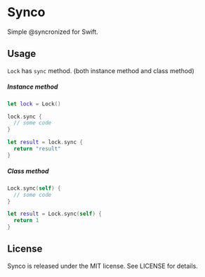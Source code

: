 # Synco
Simple @syncronized for Swift.

## Usage

`Lock` has `sync` method. (both instance method and class method)

##### Instance method

``` swift
let lock = Lock()

lock.sync {
  // some code
}

let result = lock.sync {
  return "result"
}
```

##### Class method

``` swift
Lock.sync(self) {
  // some code
}

let result = Lock.sync(self) {
  return 1
}
```

## License

Synco is released under the MIT license. See LICENSE for details.
